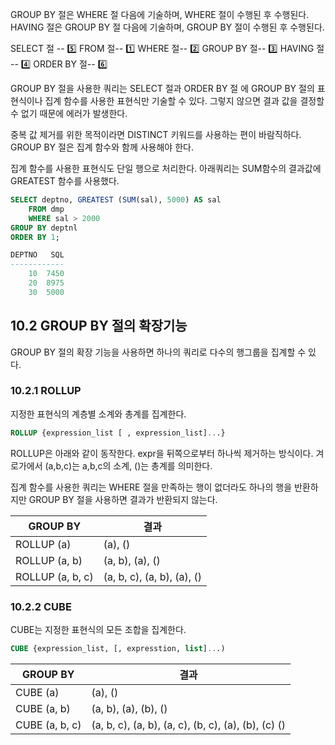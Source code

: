 GROUP BY 절은 WHERE 절 다음에 기술하며, WHERE 절이 수행된 후 수행된다. HAVING
절은 GROUP BY 절 다음에 기술하며, GROUP BY 절이 수행된 후 수행된다.

SELECT 절 -- 5️⃣
FROM 절-- 1️⃣
WHERE 절-- 2️⃣
GROUP BY 절-- 3️⃣
HAVING 절 -- 4️⃣
ORDER BY 절-- 6️⃣

GROUP BY 절을 사용한 쿼리는 SELECT 절과 ORDER BY 절 에 GROUP BY 절의 표현식이나 집계 함수를 사용한 표현식만 기술할 수 있다. 그렇지 않으면 결과 값을 결정할 수 없기 때문에 에러가 발생한다.

중복 값 제거를 위한 목적이라면 DISTINCT 키워드를 사용하는 편이 바람직하다. GROUP BY
절은 집계 함수와 함께 사용해야 한다.

집계 함수를 사용한 표현식도 단일 행으로 처리한다. 아래쿼리는 SUM함수의 결과값에 GREATEST 함수를 사용했다.
```sql
SELECT deptno, GREATEST (SUM(sal), 5000) AS sal
	FROM dmp
    WHERE sal > 2000
GROUP BY deptnl
ORDER BY 1;

DEPTNO   SQL
------------
    10  7450
    20  8975
    30  5000
```

## 10.2 GROUP BY 절의 확장기능
GROUP BY 절의 확장 기능을 사용하면 하나의 쿼리로 다수의 행그룹을 집계할 수 있다.

### 10.2.1 ROLLUP
지정한 표현식의 계층별 소계와 총계를 집계한다.
```sql
ROLLUP {expression_list [ , expression_list]...}
```
ROLLUP은 아래와 같이 동작한다. expr을 뒤쪽으로부터 하나씩 제거하는 방식이다. 겨로가에서 (a,b,c)는 a,b,c의 소계, ()는 총계를 의미한다.

집계 함수를 사용한 쿼리는 WHERE 절을 만족하는 행이 없더라도 하나의 행을 반환하지만
GROUP BY 절을 사용하면 결과가 반환되지 않는다.

| GROUP BY | 결과 |
| --- | --- |
| ROLLUP (a) | (a), () |
| ROLLUP (a, b) | (a, b), (a), () |
| ROLLUP (a, b, c) | (a, b, c), (a, b), (a), () |

### 10.2.2 CUBE
CUBE는 지정한 표현식의 모든 조합을 집계한다.
```sql
CUBE {expression_list, [, expresstion, list]...)
```
| GROUP BY | 결과 |
| --- | --- |
| CUBE (a) | (a), () |
| CUBE (a, b) | (a, b), (a), (b), () |
| CUBE (a, b, c) | (a, b, c), (a, b), (a, c), (b, c), (a), (b), (c) () |